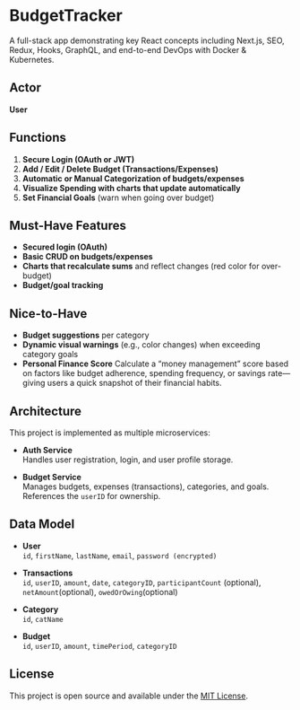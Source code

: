 # BudgetTracker

A full-stack app demonstrating key React concepts including Next.js, SEO, Redux, Hooks, GraphQL, and end-to-end DevOps with Docker & Kubernetes.

## Actor

**User**

## Functions

1. **Secure Login (OAuth or JWT)**
2. **Add / Edit / Delete Budget (Transactions/Expenses)**
3. **Automatic or Manual Categorization of budgets/expenses**
4. **Visualize Spending with charts that update automatically**
5. **Set Financial Goals** (warn when going over budget)

## Must-Have Features

- **Secured login (OAuth)**
- **Basic CRUD on budgets/expenses**
- **Charts that recalculate sums** and reflect changes (red color for over-budget)
- **Budget/goal tracking**

## Nice-to-Have

- **Budget suggestions** per category
- **Dynamic visual warnings** (e.g., color changes) when exceeding category goals
- **Personal Finance Score** Calculate a “money management” score based on factors like budget adherence, spending frequency, or savings rate—giving users a quick snapshot of their financial habits.

## Architecture

This project is implemented as multiple microservices:

- **Auth Service**  
  Handles user registration, login, and user profile storage.

- **Budget Service**  
  Manages budgets, expenses (transactions), categories, and goals. References the `userID` for ownership.

## Data Model

- **User**  
  `id`, `firstName`, `lastName`, `email`, `password (encrypted)`

- **Transactions**  
  `id`, `userID`, `amount`, `date`, `categoryID`, `participantCount` (optional), `netAmount`(optional), `owedOrOwing`(optional)

- **Category**  
  `id`, `catName`

- **Budget**  
  `id`, `userID`, `amount`, `timePeriod`, `categoryID`

## License  
This project is open source and available under the [MIT License](https://opensource.org/licenses/MIT).
